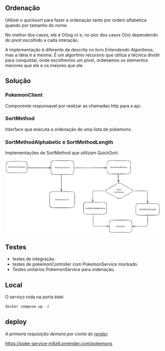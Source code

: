 ## Ordenação
Utilizei o quicksort para fazer a ordenação tanto por ordem alfabetica quando por tamanho do nome. 

No melhor dos casos, ele é O(log n) e, no pior dos casos O(n) dependendo do pivot escolhido a cada interação.

A implementação é diferente da descrita no livro *Entendendo Algoritmos*, mas a ideia é a mesma. É um algoritmo recursivo que utiliza a técnica dividir para conquistar, onde escolhemos um pivot, ordenamos os elementos menores que ele e os maiores que ele.

## Solução

### PokemonClient
Componente responsavel por realizar as chamadas http para a api.

### SortMethod
Interface que executa a ordenação de uma lista de pokemons.

### SortMethodAlphabetic e SortMethodLength
Implementações de SortMethod que utilizam QuickSort.

![diagrama](./diagrama.png)

## Testes
- testes de integração.
- testes de pokemonController com PokemonService mockado.
- Testes unitarios PokemonService para ordenação.

## Local
O serviço roda na porta `8080`

```bash 
docker compose up -d
```

## deploy
*A primeira requisição demora por conta do [render](https://render.com/).* 

https://poke-service-m9z6.onrender.com/pokemons

